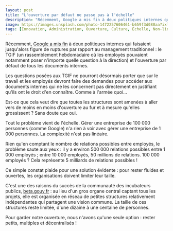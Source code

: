 ```yaml
---
layout: post
title: "L'ouverture par défaut ne passe pas à l'échelle"
description: "Récemment, Google a mis fin à deux politiques internes qui faisaient jusqu'alors figure de ruptures par rapport au management traditionnel."
image: https://images.unsplash.com/photo-1472257606461-b659f3d080aa?ixlib=rb-1.2.1&ixid=eyJhcHBfaWQiOjEyMDd9&auto=format&fit=crop&w=800&q=80
tags: [Innovation, Administration, Ouverture, Culture, Échelle, Non-linéarité]
---
```


Récemment, [Google a mis fin](https://www.lemonde.fr/economie/article/2019/11/26/fronde-chez-google-des-employes-contestataires-licencies_6020571_3234.html) à deux politiques internes qui faisaient jusqu'alors figure de ruptures par rapport au management traditionnel : le TGIF (un rassemblement hebdomadaire où les employés pouvaient notamment poser n'importe quelle question à la direction) et l'ouverture par défaut de tous les documents internes.

Les questions posées aux TGIF ne pourront désormais porter que sur le travail et les employés devront faire des demandes pour accéder aux documents internes qui ne les concernent pas directement en justifiant qu'ils ont le droit d'en connaître. Comme à l'armée quoi...

Est-ce que cela veut dire que toutes les structures sont amenées à aller vers de moins en moins d'ouverture au fur et à mesure qu'elles grossissent ? Sans doute que oui.

Tout le problème vient de l'échelle. Gérer une entreprise de 100 000 personnes (comme Google) n'a rien à voir avec gérer une entreprise de 1 000 personnes. La complexité n'est pas linéaire.

Rien qu'en comptant le nombre de relations possibles entre employés, le problème saute aux yeux : il y a environ 500 000 relations possibles entre 1 000 employés ; entre 10 000 employés, 50 millions de relations. 100 000 employés ? Cela représente 5 milliards de relations possibles !

Ce simple constat plaide pour une solution évidente : pour rester fluides et ouvertes, les organisations doivent limiter leur taille.

C'est une des raisons du succès de la communauté des incubateurs publics, [beta.gouv.fr](https://beta.gouv.fr/) : au lieu d'un gros organe central captant tous les projets, elle est organisée en réseau de petites structures relativement indépendantes qui partagent une vision commune. La taille de ces structures reste limitée, d'une dizaine à une centaine de personnes.

Pour garder notre ouverture, nous n'avons qu'une seule option : rester petits, multiples et décentralisés !
